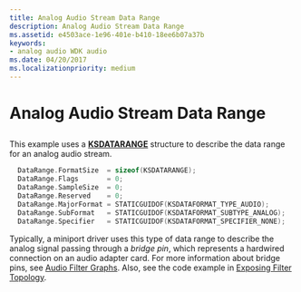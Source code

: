 ```yaml
---
title: Analog Audio Stream Data Range
description: Analog Audio Stream Data Range
ms.assetid: e4503ace-1e96-401e-b410-18ee6b07a37b
keywords:
- analog audio WDK audio
ms.date: 04/20/2017
ms.localizationpriority: medium
---
```


# Analog Audio Stream Data Range


## <span id="analog_audio_stream_data_range"></span><span id="ANALOG_AUDIO_STREAM_DATA_RANGE"></span>


This example uses a [**KSDATARANGE**](/previous-versions/ff561658(v=vs.85)) structure to describe the data range for an analog audio stream.

```cpp
  DataRange.FormatSize  = sizeof(KSDATARANGE);
  DataRange.Flags       = 0;
  DataRange.SampleSize  = 0;
  DataRange.Reserved    = 0;
  DataRange.MajorFormat = STATICGUIDOF(KSDATAFORMAT_TYPE_AUDIO);
  DataRange.SubFormat   = STATICGUIDOF(KSDATAFORMAT_SUBTYPE_ANALOG);
  DataRange.Specifier   = STATICGUIDOF(KSDATAFORMAT_SPECIFIER_NONE);
```

Typically, a miniport driver uses this type of data range to describe the analog signal passing through a *bridge pin*, which represents a hardwired connection on an audio adapter card. For more information about bridge pins, see [Audio Filter Graphs](audio-filter-graphs.md). Also, see the code example in [Exposing Filter Topology](exposing-filter-topology.md).

 

